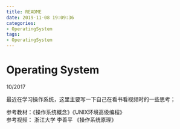 ```yaml
---
title: README
date: 2019-11-08 19:09:36
categories:
- OperatingSystem
tags:
- OperatingSystem
---
```


# Operating System  
10/2017

最近在学习操作系统，这里主要写一下自己在看书看视频时的一些思考；  

参考教材：《操作系统概念》《UNIX环境高级编程》  
参考视频： 浙江大学 李善平 《操作系统原理》
          
